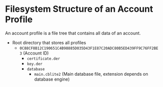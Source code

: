 # Filesystem Structure of an Account Profile

An account profile is a file tree that contains all data of an account.

* Root directory that stores all profiles
  * `0C88CF8B12C190651C4B98885D035D43F1E87C20ADC80B5ED439FF9C76FF2BE3` (Account ID)
    * `certificate.der`
    * `key.der`
    * `database`
      * `main.cblite2` (Main database file, extension depends on database engine)
